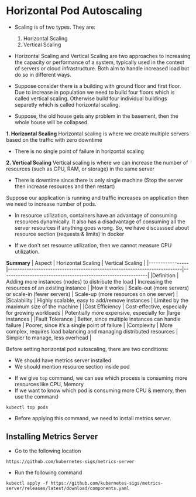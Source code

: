 # Horizontal Pod Autoscaling

- Scaling is of two types. They are:
    1. Horizontal Scaling
    2. Vertical Scaling

- Horizontal Scaling and Vertical Scaling are two approaches to increasing the capacity or performance of a system, typically used in the context of servers or cloud infrastructure. Both aim to handle increased load but do so in different ways.

- Suppose consider there is a building with ground floor and first floor. Due to increase in population we need to build four floors which is called vertical scaling. Otherwise build four individual buildings separetly which is called horizontal scaling.

- Suppose, the old house gets any problem in the basement, then the whole house will be collapsed. 

**1. Horizontal Scaling**
Horizontal scaling is where we create multiple servers based on the traffic with zero downtime

- There is no single point of failure in horizontal scaling

**2. Vertical Scaling**
Vertical scaling is where we can increase the number of resources (such as CPU, RAM, or storage) in the same server

- There is downtime since there is only single machine (Stop the server then increase resources and then restart)

Suppose our application is running and traffic increases on application then we need to increase number of pods.

- In resource utilization, containers have an advantage of consuming resources dynamically. It also has a disadvantage of consuming all the server resources if anything goes wrong. So, we have discusssed about resource section (requests & limits) in docker

- If we don't set resource utilization, then we cannot measure CPU utilization.

**Summary**
|     Aspect      |                           Horizontal Scaling	                         |               Vertical Scaling                               |
|-----------------|--------------------------------------------------------------------------|--------------------------------------------------------------|
|Definition	      | Adding more instances (nodes) to distribute the load	                 | Increasing the resources of an existing instance             |
|How it works	  | Scale-out (more servers) or scale-in (fewer servers)	                 | Scale-up (more resources on one server)                      |
|Scalability	  | Highly scalable, easy to add/remove instances	                         | Limited by the maximum size of the machine                   |
|Cost Efficiency  |	Cost-effective, especially for growing workloads	                     | Potentially more expensive, especially for |large instances  |
|Fault Tolerance  |	Better, since multiple instances can handle failure	                     | Poorer, since it’s a single point of failure                 |
|Complexity	      | More complex, requires load balancing and managing distributed resources | Simpler to manage, less overhead                             |

 
 Before setting horizontal pod autoscaling, there are two conditions:
 * We should have metrics server installed 
 * We should mention resource section inside pod

- If we give `top` command, we can see which process is consuming more resources like CPU, Memory
- If we want to know which pod is consuming more CPU & memory, then use the command 
```
kubectl top pods
```
- Before applying this command, we need to install metrics server.

## Installing Metrics Server

- Go to the following location
```
https://github.com/kubernetes-sigs/metrics-server
```
- Run the following command
```
kubectl apply -f https://github.com/kubernetes-sigs/metrics-server/releases/latest/download/components.yaml
```


